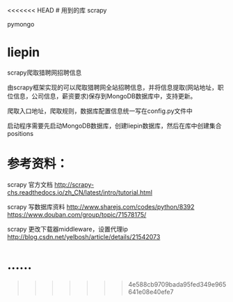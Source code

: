 <<<<<<< HEAD
﻿# 用到的库
scrapy

pymongo

# liepin
scrapy爬取猎聘网招聘信息

由scrapy框架实现的可以爬取猎聘网全站招聘信息，并将信息提取(网站地址，职位信息，公司信息，薪资要求)保存到MongoDB数据库中，支持更新。

爬取入口地址，爬取规则，数据库配置信息统一写在config.py文件中

启动程序需要先启动MongoDB数据库，创建liepin数据库，然后在库中创建集合positions



# 参考资料：

scrapy 官方文档
http://scrapy-chs.readthedocs.io/zh_CN/latest/intro/tutorial.html

scrapy 写数据库资料
http://www.sharejs.com/codes/python/8392
https://www.douban.com/group/topic/71578175/

scrapy 更改下载器middleware，设置代理ip
http://blog.csdn.net/yelbosh/article/details/21542073

......
=======

>>>>>>> 4e588cb9709bada95fed349e965641e08e40efe7
